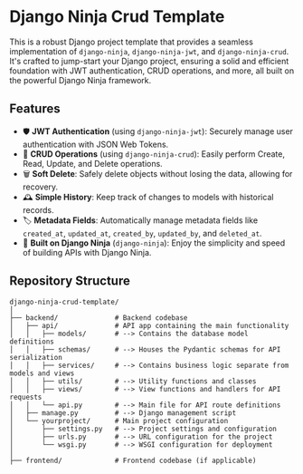 # Django Ninja Crud Template

This is a robust Django project template that provides a seamless implementation of `django-ninja`, `django-ninja-jwt`, and `django-ninja-crud`. It's crafted to jump-start your Django project, ensuring a solid and efficient foundation with JWT authentication, CRUD operations, and more, all built on the powerful Django Ninja framework.

## Features

- 🛡️ **JWT Authentication** (using `django-ninja-jwt`): Securely manage user authentication with JSON Web Tokens.
- 📝 **CRUD Operations** (using `django-ninja-crud`): Easily perform Create, Read, Update, and Delete operations.
- 🗑️ **Soft Delete**: Safely delete objects without losing the data, allowing for recovery.
- 🕰️ **Simple History**: Keep track of changes to models with historical records.
- 🏷️ **Metadata Fields**: Automatically manage metadata fields like `created_at`, `updated_at`, `created_by`, `updated_by`, and `deleted_at`.
- 🥋 **Built on Django Ninja** (`django-ninja`): Enjoy the simplicity and speed of building APIs with Django Ninja.

## Repository Structure

```plaintext
django-ninja-crud-template/
│
├── backend/              # Backend codebase
│   ├── api/              # API app containing the main functionality
│   │   ├── models/       # --> Contains the database model definitions
│   │   ├── schemas/      # --> Houses the Pydantic schemas for API serialization
│   │   ├── services/     # --> Contains business logic separate from models and views
│   │   ├── utils/        # --> Utility functions and classes
│   │   ├── views/        # --> View functions and handlers for API requests
│   │   └── api.py        # --> Main file for API route definitions
│   ├── manage.py         # --> Django management script
│   └── yourproject/      # Main project configuration
│       ├── settings.py   # --> Project settings and configuration
│       ├── urls.py       # --> URL configuration for the project
│       └── wsgi.py       # --> WSGI configuration for deployment
│
├── frontend/             # Frontend codebase (if applicable)
```
